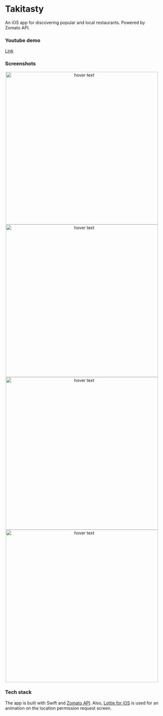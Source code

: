 # Takitasty
An iOS app for discovering popular and local restaurants. Powered by Zomato API.

### Youtube demo
[Link](https://youtu.be/VYO2fdsAfr4)

### Screenshots
<p align="center">
  <img src="https://i.imgur.com/Ymc1Kfu.jpg" height="500" title="hover text">
  <img src="https://i.imgur.com/r5AYnMK.jpg" height="500" title="hover text"><br/>
  <img src="https://i.imgur.com/7B2Hf4l.jpg" height="500" title="hover text">
  <img src="https://i.imgur.com/2VSXL85.jpg" height="500" title="hover text">
</p>

### Tech stack
The app is built with Swift and [Zomato API](https://developers.zomato.com/). Also, [Lottie for iOS](https://github.com/airbnb/lottie-ios) is used for an animation on the location permission request screen.
